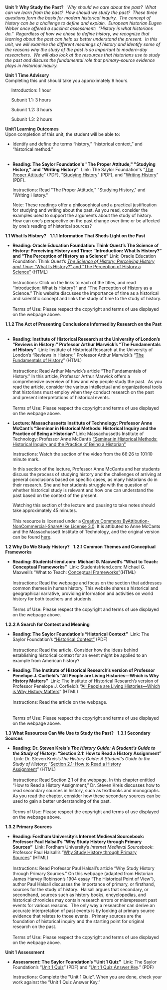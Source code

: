 **Unit 1: Why Study the Past?** <span id="1"></span> 
*Why should we care about the past?  What can we learn from the past? 
How should we study the past?  These three questions form the basis for
modern historical inquiry.  The concept of history can be a challenge to
define and explain.  European historian Eugen Weber once offered a
succinct assessment:  “History is what historians do.”  Regardless of
how we chose to define history, we recognize that learning about the
past can help us better understand the present.  In this unit, we will
examine the different meanings of history and identify some of the
reasons why the study of the past is so important to modern-day
researchers.  We will also look at the resources that historians use to
study the past and discuss the fundamental role that primary-source
evidence plays in historical inquiry.*

**Unit 1 Time Advisory**  
Completing this unit should take you approximately 9 hours.  
  
      Introduction: 1 hour  
  
      Subunit 1.1: 3 hours  
  
      Subunit 1.2: 3 hours  
  
      Subunit 1.3: 2 hours

**Unit1 Learning Outcomes**  
Upon completion of this unit, the student will be able to:  
-   Identify and define the terms “history,” “historical context,” and
    “historical method.”  
      

-   **Reading: The Saylor Foundation's "The Proper Attitude," "Studying
    History," and "Writing History"**
     Link: The Saylor Foundation's "[The Proper
    Attitude](https://resources.saylor.org/wwwresources/archived/site/wp-content/uploads/2012/07/HIST104-1.1-ProperAttitude-FINAL.pdf)"
    (PDF), "[Studying
    History](https://resources.saylor.org/wwwresources/archived/site/wp-content/uploads/2012/07/HIST104-1.2-StudyingHistory-FINAL.pdf)"
    (PDF), and "[Writing
    History](https://resources.saylor.org/wwwresources/archived/site/wp-content/uploads/2012/07/HIST104-1.3-WritingHistory-FINAL.pdf)"
    (PDF).  
      
     <span>Instructions: Read "The Proper Attitude," "Studying History,"
    and "Writing History."</span>  
      
     <span>Note: These readings offer a philosophical and a practical
    justification for studying and writing about the past. As you read,
    consider the examples used to support the arguments about the study
    of history. How can one’s perspective on the past change over time
    or be affected by one’s reading of historical sources?</span>  

**1.1 What Is History?** <span id="1.1"></span> 
**1.1.1 Information That Sheds Light on the Past** <span
id="1.1.1"></span> 
-   **Reading: Oracle Education Foundation: Think Quest’s The Science of
    History: Perceiving History and Time: “Introduction: What Is
    History?” and “The Perception of History as a Science”**
    Link: Oracle Education Foundation: Think Quest’s [*The Science of
    History: Perceiving History and Time:* “What Is History?” and “The
    Perception of History a
    Science”](http://wayback.archive-it.org/3635/20130913025254/http://library.thinkquest.org/06aug/02088/) (HTML)  
        
     Instructions: Click on the links to each of the titles, and read
    “Introduction: What Is History?” and “The Perception of History as a
    Science.” This website discusses the importance of time as a
    historical and scientific concept and links the study of time to the
    study of history.  
        
     Terms of Use: Please respect the copyright and terms of use
    displayed on the webpage above.  

**1.1.2 The Act of Presenting Conclusions Informed by Research on the
Past** <span id="1.1.2"></span> 
-   **Reading: Institute of Historical Research at the University of
    London’s “Reviews in History:” Professor Arthur Marwick’s “The
    Fundamentals of History”**
     Link: Institute of Historical Research at the University of
    London’s “Reviews in History:” Professor Arthur Marwick’s “[The
    Fundamentals of
    History](http://www.history.ac.uk/ihr/Focus/Whatishistory/marwick1.html)”
    (HTML)  
        
     Instructions: Read Arthur Marwick’s article “The Fundamentals of
    History.” In this article, Professor Arthur Marwick offers a
    comprehensive overview of how and why people study the past.  As you
    read the article, consider the various intellectual and
    organizational tools that historians must employ when they conduct
    research on the past and present interpretations of historical
    events.  
        
     Terms of Use: Please respect the copyright and terms of use
    displayed on the webpage above.  

-   **Lecture: Massachussetts Institute of Technology: Professor Anne
    McCant’s “Seminar in Historical Methods: Historical Inquiry and the
    Practice of Being a Historian”**
    Link: Massachussetts Institute of Technology: Professor Anne
    McCant’s [“Seminar in Historical Methods: Historical Inquiry and the
    Practice of Being a
    Historian”](http://ocw.mit.edu/courses/history/21h-931-seminar-in-historical-methods-spring-2004/video-lectures/session-2/)  
      
     Instructions: Watch the section of the video from the 66:26 to
    101:10 minute mark.  
      
     In this section of the lecture, Professor Anne McCants and her
    students discuss the process of studying history and the challenges
    of arriving at general conclusions based on specific cases, as many
    historians do in their research. She and her students struggle with
    the question of whether historical study is relevant and how one can
    understand the past based on the context of the present.  
      
     Watching this section of the lecture and pausing to take notes
    should take approximately 45 minutes.  
        
     This resource is licensed under a [Creative Commons
    ByAttibution-NonCommercial-ShareAlike License
    3.0](http://creativecommons.org/licenses/by-nc-sa/3.0/). It is
    attibuted to Anne McCants and the Massachussett Institute of
    Technology, and the original version can be found
    [here](http://ocw.mit.edu/courses/history/21h-931-seminar-in-historical-methods-spring-2004/index.htm).

**1.2 Why Do We Study History?** <span id="1.2"></span> 
**1.2.1 Common Themes and Conceptual Frameworks** <span
id="1.2.1"></span> 
-   **Reading: Studentsfriend.com: Michael G. Maxwell’s “What to Teach:
    Conceptual Frameworks”**
     Link: Studentsfriend.com: Michael G. Maxwell’s “What to Teach:
    [Conceptual
    Frameworks”](http://www.studentsfriend.com/onhist/frame.html)(HTML)  
        
     Instructions: Read the webpage and focus on the section that
    addresses common themes in human history. This website shares a
    historical and geographical narrative, providing information and
    activities on world history for both teachers and students.  
        
     Terms of Use: Please respect the copyright and terms of use
    displayed on the webpage above.

**1.2.2 A Search for Context and Meaning** <span id="1.2.2"></span> 
-   **Reading: The Saylor Foundation’s “Historical Context”**
     Link: The Saylor Foundation’s [“Historical
    Context”](https://resources.saylor.org/wwwresources/archived/site/wp-content/uploads/2012/07/HIST104-1.2.2-HistoricalContext-FINAL.pdf)
    (PDF)  
        
     Instructions: Read the article. Consider how the ideas behind
    establishing historical context for an event might be applied to an
    example from American history?

-   **Reading: The Institute of Historical Research’s version of
    Professor Penelope J. Corfield’s “All People are Living
    Histories—Which is Why History Matters”**
     Link: The Institute of Historical Research’s version of Professor
    Penelope J. Corfield’s “[All People are Living Histories—Which is
    Why History
    Matters](http://www.history.ac.uk/makinghistory/resources/articles/why_history_matters.html)” (HTML)  
        
     Instructions: Read the article on the webpage.  
        
        
     Terms of Use: Please respect the copyright and terms of use
    displayed on the webpage above.

**1.3 What Resources Can We Use to Study the Past?** <span
id="1.3"></span> 
**1.3.1 Secondary Sources** <span id="1.3.1"></span> 
-   **Reading: Dr. Steven Kreis’s *The History Guide: A Student’s Guide
    to the Study of History*: “Section 2.1: How to Read a History
    Assignment”**
     Link: Dr. Steven Kreis’s*The History Guide: A Student’s Guide to
    the Study of History:* “[Section 2.1: How to Read a History
    Assignment](http://www.historyguide.org/guide/read.html)” (HTML)  
        
     Instructions: Read Section 2.1 of the webpage. In this chapter
    entitled “How to Read a History Assignment,” Dr. Steven Kreis
    discusses how to read secondary sources in history, such as
    textbooks and monographs.  As you read the chapter, consider how
    these secondary sources can be used to gain a better understanding
    of the past.  
        
     Terms of Use: Please respect the copyright and terms of use
    displayed on the webpage above.

**1.3.2 Primary Sources** <span id="1.3.2"></span> 
-   **Reading: Fordham University’s Internet Medieval Sourcebook:
    Professor Paul Halsall’s “Why Study History through Primary
    Sources”**
     Link: Fordham University’s *Internet Medieval Sourcebook*:
    Professor Paul Halsall’s “[Why Study History through Primary
    Sources](http://www.fordham.edu/halsall/source/robinson-sources.html)” (HTML)  
        
     Instructions: Read Professor Paul Halsall’s article “Why Study
    History through Primary Sources.” On this webpage (adapted from
    Historian James Harvey Robinson’s 1904 essay “The Historical Point
    of View”), author Paul Halsall discusses the importance of primary,
    or firsthand, sources for the study of history.  Halsall argues that
    secondary, or secondhand, sources such as history books,
    encyclopedias, and historical chronicles may contain research errors
    or misrepresent past events for various reasons.  The only way a
    researcher can derive an accurate interpretation of past events is
    by looking at primary source evidence that relates to those events. 
    Primary sources are the foundation of historical inquiry and the
    starting point for original research on the past.  
        
     Terms of Use: Please respect the copyright and terms of use
    displayed on the webpage above.

**Unit 1 Assessment** <span id="1.4"></span> 
-   **Assessment: The Saylor Foundation’s “Unit 1 Quiz”**
     Link: The Saylor Foundation’s “[Unit 1
    Quiz](https://resources.saylor.org/wwwresources/archived/site/wp-content/uploads/2011/05/HIST104-Unit1Quiz.pdf)”
    (PDF) and “[Unit 1 Quiz Answer
    Key](https://resources.saylor.org/wwwresources/archived/site/wp-content/uploads/2011/05/HIST104-Unit1QuizAnswerKey.pdf).”
    (PDF)  
      
     Instructions: Complete the "Unit 1 Quiz". When you are done, check
    your work against the “Unit 1 Quiz Answer Key.”


